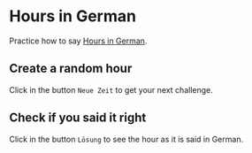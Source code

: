 # Hours in German

Practice how to say [Hours in German](https://carloswimmer.github.io/hours-in-german).

## Create a random hour

Click in the button `Neue Zeit` to get your next challenge.

## Check if you said it right

Click in the button `Lösung` to see the hour as it is said in German.
